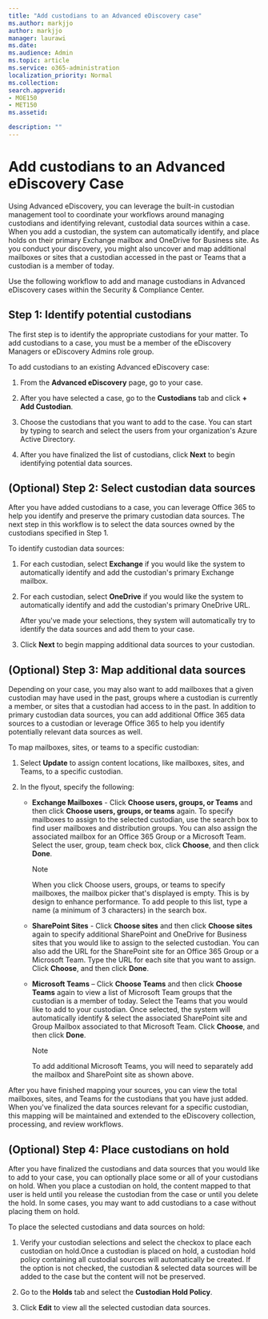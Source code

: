 ```yaml
---
title: "Add custodians to an Advanced eDiscovery case"
ms.author: markjjo
author: markjjo
manager: laurawi
ms.date: 
ms.audience: Admin
ms.topic: article
ms.service: o365-administration
localization_priority: Normal
ms.collection: 
search.appverid: 
- MOE150
- MET150
ms.assetid: 

description: ""
---
```

# Add custodians to an Advanced eDiscovery Case

Using Advanced eDiscovery, you can leverage the built-in custodian management tool to coordinate your workflows around managing custodians and identifying relevant, custodial data sources within a case. When you add a custodian, the system can automatically identify, and place holds on their primary Exchange mailbox and OneDrive for Business site. As you conduct your discovery, you might also uncover and map additional mailboxes or sites that a custodian accessed in the past or Teams that a custodian is a member of today.

Use the following workflow to add and manage custodians in Advanced eDiscovery cases within the Security & Compliance Center. 

## Step 1: Identify potential custodians

The first step is to identify the appropriate custodians for your matter. To add custodians to a case, you must be a member of the eDiscovery Managers or eDiscovery Admins role group.   

To add custodians to an existing Advanced eDiscovery case:

1. From the **Advanced eDiscovery** page, go to your case.
 
2. After you have selected a case, go to the **Custodians** tab and click **+ Add Custodian**. 
 
3. Choose the custodians that you want to add to the case. You can start by typing to search and select the users from your organization's Azure Active Directory.
 
4. After you have finalized the list of custodians, click **Next** to begin identifying potential data sources. 
   
## (Optional) Step 2: Select custodian data sources

After you have added custodians to a case, you can leverage Office 365 to help you identify and preserve the primary custodian data sources. The next step in this workflow is to select the data sources owned by the custodians specified in Step 1. 

To identify custodian data sources: 

1. For each custodian, select **Exchange** if you would like the system to automatically identify and add the custodian's primary Exchange mailbox. 
 
2. For each custodian, select **OneDrive** if you would like the system to automatically identify and add the custodian's primary OneDrive URL. 

    After you've made your selections, they system will automatically try to identify the data sources and add them to your case.
 
4. Click **Next** to begin mapping additional data sources to your custodian.

## (Optional) Step 3: Map additional data sources

Depending on your case, you may also want to add mailboxes that a given custodian may have used in the past, groups where a custodian is currently a member, or sites that a custodian had access to in the past. In addition to primary custodian data sources, you can add additional Office 365 data sources to a custodian or leverage Office 365 to help you identify potentially relevant data sources as well. 

To map mailboxes, sites, or teams to a specific custodian:
1. Select **Update** to assign content locations, like mailboxes, sites, and Teams, to a specific custodian. 

2. In the flyout, specify the following:
   -  **Exchange Mailboxes** - Click **Choose users, groups, or Teams** and then click **Choose users, groups, or teams** again. To specify mailboxes to assign to the selected custodian, use the search box to find user mailboxes and distribution groups. You can also assign the associated mailbox for an Office 365 Group or a Microsoft Team. Select the user, group, team check box, click **Choose**, and then click **Done**.

      > [!NOTE]
      > When you click Choose users, groups, or teams to specify mailboxes, the mailbox picker that's displayed is empty. This is by design to enhance performance. To add people to this list, type a name (a minimum of 3 characters) in the search box.
     
   - **SharePoint Sites** - Click **Choose sites** and then click **Choose sites** again to specify additional SharePoint and OneDrive for Business sites that you would like to assign to the selected custodian. You can also add the URL for the SharePoint site for an Office 365 Group or a Microsoft Team. Type the URL for each site that you want to assign. Click **Choose**, and then click **Done**.
   - **Microsoft Teams** – Click **Choose Teams** and then click **Choose Teams** again to view a list of Microsoft Team groups that the custodian is a member of today. Select the Teams that you would like to add to your custodian. Once selected, the system will automatically identify & select the associated SharePoint site and Group Mailbox associated to that Microsoft Team. Click **Choose**, and then click **Done**.
        
      > [!NOTE]
      > To add additional Microsoft Teams, you will need to separately add the mailbox and SharePoint site as shown above.

After you have finished mapping your sources, you can view the total mailboxes, sites, and Teams for the custodians that you have just added. When you've finalized the data sources relevant for a specific custodian, this mapping will be maintained and extended to the eDiscovery collection, processing, and review workflows. 

## (Optional) Step 4: Place custodians on hold

 After you have finalized the custodians and data sources that you would like to add to your case, you can optionally place some or all of your custodians on hold. When you place a custodian on hold, the content mapped to that user is held until you release the custodian from the case or until you delete the hold. In some cases, you may want to add custodians to a case without placing them on hold. 

To place the selected custodians and data sources on hold:

1. Verify your custodian selections and select the checkox to place each custodian on hold.Once a custodian is placed on hold, a custodian hold policy containing all custodial sources will automatically be created. If the option is not checked, the custodian & selected data sources will be added to the case but the content will not be preserved.

2. Go to the **Holds** tab and select the **Custodian Hold Policy**. 

3. Click **Edit** to view all the selected custodian data sources.
